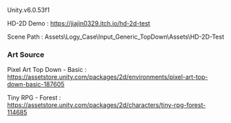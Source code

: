 Unity.v6.0.53f1

HD-2D Demo : https://jiajin0329.itch.io/hd-2d-test

Scene Path : Assets\Logy\_Case\Input_Generic_TopDown\Assets\HD-2D-Test

### Art Source
Pixel Art Top Down - Basic : https://assetstore.unity.com/packages/2d/environments/pixel-art-top-down-basic-187605

Tiny RPG - Forest : https://assetstore.unity.com/packages/2d/characters/tiny-rpg-forest-114685
